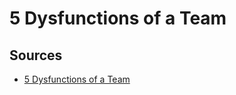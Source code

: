 # 5 Dysfunctions of a Team

## Sources

- [5 Dysfunctions of a Team](https://high5test.com/5-dysfunctions-of-a-team-what-they-are-and-how-to-overcome/)
